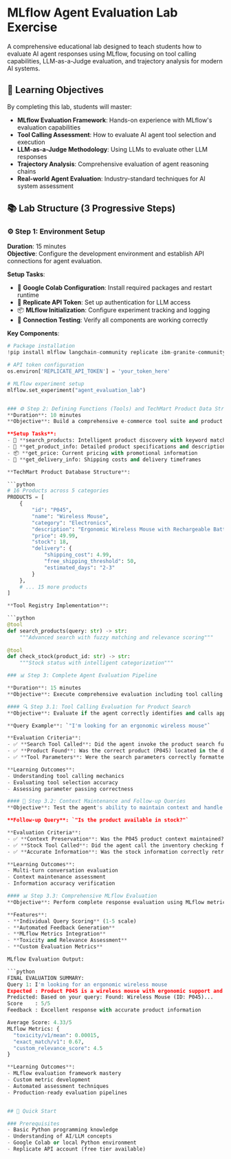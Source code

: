 # MLflow Agent Evaluation Lab Exercise

A comprehensive educational lab designed to teach students how to evaluate AI agent responses using MLflow, focusing on tool calling capabilities, LLM-as-a-Judge evaluation, and trajectory analysis for modern AI systems.

## 🎯 Learning Objectives

By completing this lab, students will master:
- **MLflow Evaluation Framework**: Hands-on experience with MLflow's evaluation capabilities
- **Tool Calling Assessment**: How to evaluate AI agent tool selection and execution
- **LLM-as-a-Judge Methodology**: Using LLMs to evaluate other LLM responses
- **Trajectory Analysis**: Comprehensive evaluation of agent reasoning chains
- **Real-world Agent Evaluation**: Industry-standard techniques for AI system assessment

## 📚 Lab Structure (3 Progressive Steps)

### ⚙️ Step 1: Environment Setup
**Duration**: 15 minutes  
**Objective**: Configure the development environment and establish API connections for agent evaluation.

**Setup Tasks**:
- 🔧 **Google Colab Configuration**: Install required packages and restart runtime
- 🔑 **Replicate API Token**: Set up authentication for LLM access
- 📦 **MLflow Initialization**: Configure experiment tracking and logging
- 🧪 **Connection Testing**: Verify all components are working correctly

**Key Components**:
```python
# Package installation
!pip install mlflow langchain-community replicate ibm-granite-community textstat

# API token configuration
os.environ['REPLICATE_API_TOKEN'] = 'your_token_here'

# MLflow experiment setup
mlflow.set_experiment("agent_evaluation_lab")


### ⚙️ Step 2: Defining Functions (Tools) and TechMart Product Data Structure
**Duration**: 10 minutes  
**Objective**: Build a comprehensive e-commerce tool suite and product database for TechMart's inventory system.

**Setup Tasks**:
- 🔧 **search_products: Intelligent product discovery with keyword matching
- 🔑 **get_product_info: Detailed product specifications and descriptions
- 📦 **get_price: Current pricing with promotional information
- 🧪 **get_delivery_info: Shipping costs and delivery timeframes

**TechMart Product Database Structure**:

```python
# 16 Products across 5 categories
PRODUCTS = [
    {
        "id": "P045",
        "name": "Wireless Mouse", 
        "category": "Electronics",
        "description": "Ergonomic Wireless Mouse with Rechargeable Battery",
        "price": 49.99,
        "stock": 18,
        "delivery": {
            "shipping_cost": 4.99,
            "free_shipping_threshold": 50,
            "estimated_days": "2-3"
        }
    },
    # ... 15 more products
]

**Tool Registry Implementation**:

```python
@tool
def search_products(query: str) -> str:
    """Advanced search with fuzzy matching and relevance scoring"""
    
@tool  
def check_stock(product_id: str) -> str:
    """Stock status with intelligent categorization"""

### 📊 Step 3: Complete Agent Evaluation Pipeline

**Duration**: 15 minutes  
**Objective**: Execute comprehensive evaluation including tool calling assessment, context maintenance, and MLflow integration.

#### 🔍 Step 3.1: Tool Calling Evaluation for Product Search
**Objective**: Evaluate if the agent correctly identifies and calls appropriate tools for product search queries.

**Query Example**: `"I'm looking for an ergonomic wireless mouse"`

**Evaluation Criteria**:
- ✅ **Search Tool Called**: Did the agent invoke the product search function?
- ✅ **Product Found**: Was the correct product (P045) located in the database?  
- ✅ **Tool Parameters**: Were the search parameters correctly formatted?

**Learning Outcomes**:
- Understanding tool calling mechanics
- Evaluating tool selection accuracy
- Assessing parameter passing correctness

#### 🔗 Step 3.2: Context Maintenance and Follow-up Queries  
**Objective**: Test the agent's ability to maintain context and handle follow-up questions.

**Follow-up Query**: `"Is the product available in stock?"`

**Evaluation Criteria**:
- ✅ **Context Preservation**: Was the P045 product context maintained?
- ✅ **Stock Tool Called**: Did the agent call the inventory checking function?
- ✅ **Accurate Information**: Was the stock information correctly retrieved and presented?

**Learning Outcomes**:
- Multi-turn conversation evaluation
- Context maintenance assessment
- Information accuracy verification

#### 📊 Step 3.3: Comprehensive MLflow Evaluation
**Objective**: Perform complete response evaluation using MLflow metrics and custom scoring.

**Features**:
- **Individual Query Scoring** (1-5 scale)
- **Automated Feedback Generation**
- **MLflow Metrics Integration**
- **Toxicity and Relevance Assessment**
- **Custom Evaluation Metrics**

MLflow Evaluation Output:

```python
FINAL EVALUATION SUMMARY:
Query 1: I'm looking for an ergonomic wireless mouse
Expected : Product P045 is a wireless mouse with ergonomic support and programmable buttons
Predicted: Based on your query: Found: Wireless Mouse (ID: P045)...
Score    : 5/5
Feedback : Excellent response with accurate product information

Average Score: 4.33/5
MLflow Metrics: {
  "toxicity/v1/mean": 0.00015,
  "exact_match/v1": 0.67,
  "custom_relevance_score": 4.5
}

**Learning Outcomes**:
- MLflow evaluation framework mastery
- Custom metric development
- Automated assessment techniques
- Production-ready evaluation pipelines


## 🚀 Quick Start

### Prerequisites
- Basic Python programming knowledge
- Understanding of AI/LLM concepts
- Google Colab or local Python environment
- Replicate API account (free tier available)
